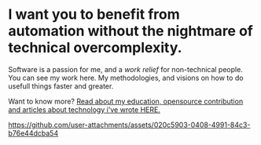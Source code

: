 # I want you to benefit from automation without the nightmare of technical overcomplexity.
Software is a passion for me, and a *work relief* for non-technical people.
You can see my work here. My methodologies, and visions on how to do usefull things faster and greater.

Want to know more? [Read about my education, opensource contribution and articles about technology i've wrote HERE.](https://jose-pepe-bsas.github.io/jose-pepe-bsas/)

https://github.com/user-attachments/assets/020c5903-0408-4991-84c3-b76e44dcba54
